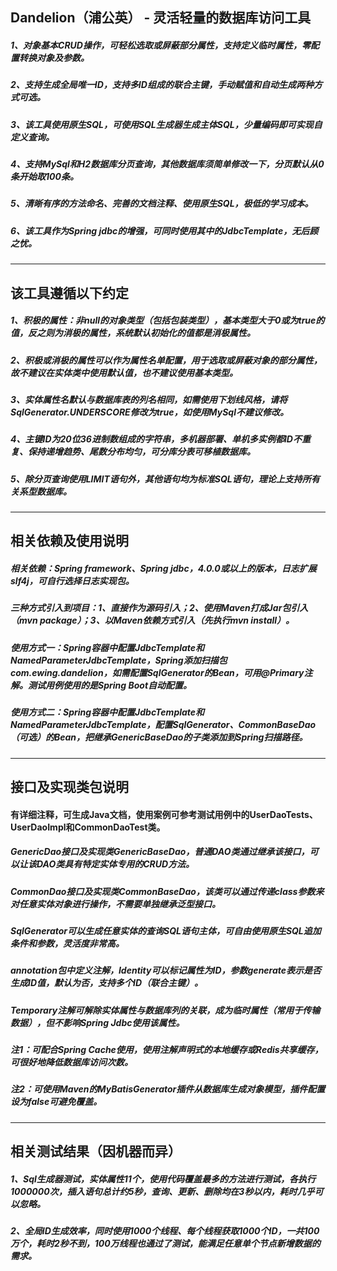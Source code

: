 ## Dandelion（浦公英） - 灵活轻量的数据库访问工具

##### 1、对象基本CRUD操作，可轻松选取或屏蔽部分属性，支持定义临时属性，零配置转换对象及参数。
##### 2、支持生成全局唯一ID，支持多ID组成的联合主键，手动赋值和自动生成两种方式可选。
##### 3、该工具使用原生SQL，可使用SQL生成器生成主体SQL，少量编码即可实现自定义查询。
##### 4、支持MySql和H2数据库分页查询，其他数据库须简单修改一下，分页默认从0条开始取100条。
##### 5、清晰有序的方法命名、完善的文档注释、使用原生SQL，极低的学习成本。
##### 6、该工具作为Spring jdbc的增强，可同时使用其中的JdbcTemplate，无后顾之忧。

-----

## 该工具遵循以下约定

##### 1、积极的属性：非null的对象类型（包括包装类型），基本类型大于0或为true的值，反之则为消极的属性，系统默认初始化的值都是消极属性。
##### 2、积极或消极的属性可以作为属性名单配置，用于选取或屏蔽对象的部分属性，故不建议在实体类中使用默认值，也不建议使用基本类型。
##### 3、实体属性名默认与数据库表的列名相同，如需使用下划线风格，请将SqlGenerator.UNDERSCORE修改为true，如使用MySql不建议修改。
##### 4、主键ID为20位36进制数组成的字符串，多机器部署、单机多实例都ID不重复、保持递增趋势、尾数分布均匀，可分库分表可移植数据库。
##### 5、除分页查询使用LIMIT语句外，其他语句均为标准SQL语句，理论上支持所有关系型数据库。

-----

## 相关依赖及使用说明

##### 相关依赖：Spring framework、Spring jdbc，4.0.0或以上的版本，日志扩展slf4j，可自行选择日志实现包。
##### 三种方式引入到项目：1、直接作为源码引入；2、使用Maven打成Jar包引入（mvn package）；3、以Maven依赖方式引入（先执行mvn install）。
##### 使用方式一：Spring容器中配置JdbcTemplate和NamedParameterJdbcTemplate，Spring添加扫描包com.ewing.dandelion，如需配置SqlGenerator的Bean，可用@Primary注解。测试用例使用的是Spring Boot自动配置。
##### 使用方式二：Spring容器中配置JdbcTemplate和NamedParameterJdbcTemplate，配置SqlGenerator、CommonBaseDao（可选）的Bean，把继承GenericBaseDao的子类添加到Spring扫描路径。

-----

## 接口及实现类包说明

#### 有详细注释，可生成Java文档，使用案例可参考测试用例中的UserDaoTests、UserDaoImpl和CommonDaoTest类。

##### GenericDao接口及实现类GenericBaseDao，普通DAO类通过继承该接口，可以让该DAO类具有特定实体专用的CRUD方法。
##### CommonDao接口及实现类CommonBaseDao，该类可以通过传递class参数来对任意实体对象进行操作，不需要单独继承泛型接口。
##### SqlGenerator可以生成任意实体的查询SQL语句主体，可自由使用原生SQL追加条件和参数，灵活度非常高。
##### annotation包中定义注解，Identity可以标记属性为ID，参数generate表示是否生成ID值，默认为否，支持多个ID（联合主键）。
##### Temporary注解可解除实体属性与数据库列的关联，成为临时属性（常用于传输数据），但不影响Spring Jdbc使用该属性。

##### 注1：可配合Spring Cache使用，使用注解声明式的本地缓存或Redis共享缓存，可很好地降低数据库访问次数。
##### 注2：可使用Maven的MyBatisGenerator插件从数据库生成对象模型，插件<overwrite>配置设为false可避免覆盖。

------

## 相关测试结果（因机器而异）

##### 1、Sql生成器测试，实体属性11个，使用代码覆盖最多的方法进行测试，各执行1000000次，插入语句总计约5秒，查询、更新、删除均在3秒以内，耗时几乎可以忽略。
##### 2、全局ID生成效率，同时使用1000个线程、每个线程获取1000个ID，一共100万个，耗时2秒不到，100万线程也通过了测试，能满足任意单个节点新增数据的需求。
